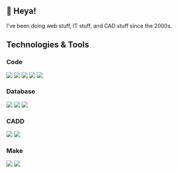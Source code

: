 ## 👋 Heya!

I've been doing web stuff, IT stuff, and CAD stuff since the 2000s.

## Technologies & Tools

### Code
![](https://img.shields.io/badge/-PHP-informational?style=flat&logo=php&logoColor=white&color=eee&labelColor=777BB4) 
![](https://img.shields.io/badge/-HTML5-informational?style=flat&logo=html5&logoColor=white&color=white&labelColor=E34F26)
![](https://img.shields.io/badge/-CSS3-informational?style=flat&logo=css3&logoColor=white&color=white&labelColor=1572B6)
![](https://img.shields.io/badge/-JavaScript-informational?style=flat&logo=javascript&logoColor=333&color=white&labelColor=F7DF1E)
![](https://img.shields.io/badge/-Markdown-informational?style=flat&logo=markdown&logoColor=fff&color=white&labelColor=000)

### Database
![](https://img.shields.io/badge/-MySQL-informational?style=flat&logo=mysql&logoColor=white&color=eee&labelColor=4479A1) 
![](https://img.shields.io/badge/-MSSQL-informational?style=flat&logo=microsoft-sql-server&logoColor=white&color=eee&labelColor=CC2927) 
![](https://img.shields.io/badge/-MongoDB-informational?style=flat&logo=mongoDB&logoColor=white&color=eee&labelColor=47A248) 

### CADD
![](https://img.shields.io/badge/-Autodesk_Inventor-informational?style=flat&logo=Autodesk&logoColor=333&color=white&labelColor=0696D7)
![](https://img.shields.io/badge/-3DS_Solidworks-informational?style=flat&logo=Dassault-Systèmes&logoColor=fff&color=white&labelColor=005386)

### Make
![](https://img.shields.io/badge/-Arduino-informational?style=flat&logo=Arduino&logoColor=white&color=eee&labelColor=00979D) 
![](https://img.shields.io/badge/3D_-Prusa_I3_mk3-informational?style=flat&logoColor=white&color=orange) 


<!--
**NeonDevil/NeonDevil** is a ✨ _special_ ✨ repository because its `README.md` (this file) appears on your GitHub profile.

Here are some ideas to get you started:

- 🔭 I’m currently working on ...
- 🌱 I’m currently learning ...
- 👯 I’m looking to collaborate on ...
- 🤔 I’m looking for help with ...
- 💬 Ask me about ...
- 📫 How to reach me: ...
- 😄 Pronouns: ...
- ⚡ Fun fact: ...
-->
